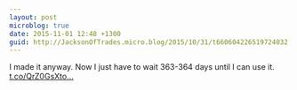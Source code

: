 ```yaml
---
layout: post
microblog: true
date: 2015-11-01 12:48 +1300
guid: http://JacksonOfTrades.micro.blog/2015/10/31/t660604226519724032.html
---
```

I made it anyway. Now I just have to wait 363-364 days until I can use it. [t.co/QrZ0GsXto...](https://t.co/QrZ0GsXtoA)
